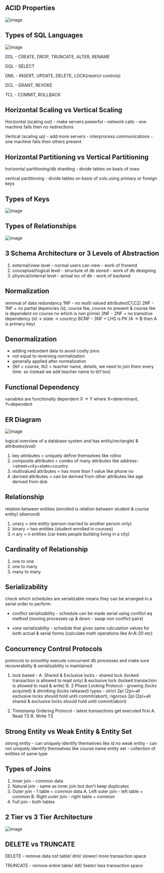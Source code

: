 ## ACID Properties

![image](https://user-images.githubusercontent.com/78029145/221472702-85640401-ca1f-4f14-8a32-f91f1ed62b2f.png)

## Types of SQL Languages

![image](https://user-images.githubusercontent.com/78029145/221472770-62cd64e0-79c5-4fe1-93f7-ec0ebfffc2f9.png)

DDL - CREATE, DROP, TRUNCATE, ALTER, RENAME

DQL - SELECT

DML - INSERT, UPDATE, DELETE, LOCK(restrict controls)

DCL - GRANT, REVOKE

TCL - COMMIT, ROLLBACK

## Horizontal Scaling vs Vertical Scaling

Horizontal (scaling out) - make servers powerful - network calls - one machine fails then no redirections

Vertical (scaling up) - add more servers - interprocess communications - one machine fails then others present

## Horizontal Partitioning vs Vertical Partitioning

horizontal partitioning/db sharding - divide tables on basis of rows

vertical partitioning - divide tables on basis of cols using primary or foreign keys

## Types of Keys

![image](https://user-images.githubusercontent.com/78029145/221472975-800fab66-8f87-42b3-bcbd-0830b244dc4a.png)

## Types of Relationships

![image](https://user-images.githubusercontent.com/78029145/221472999-34ce615f-2152-430b-bd29-d8976c9e7ccb.png)

## 3 Schema Architecture or 3 Levels of Abstraction

1. external/view level - normal users can view - work of fronend
2. conceptual/logical level - structure of db stored - work of db designing
3. physical/internal level - actual loc of db - work of backend

## Normalization 

removal of data redundancy 
1NF - no multi valued attributes(C1,C2)
2NF - 1NF + no partial depencies (id, course fee, course no present & course fee is dependent on course no which is non prime)
3NF - 2NF + no transitive dependency (id -> state -> country)
BCNF - 3NF + LHS is PK (A -> B then A is primary key)

## Denormalization 

- adding redundant data to avoid costly joins 
- not equal to reversing normalization 
- generally applied after normalization 
- (tb1 = course, tb2 = teacher name, details, we need to join them every time. so instead we add teacher name to tb1 too)

## Functional Dependency 

variables are functionally dependent
X -> Y where X=determinant, Y=dependent

## ER Diagram

![image](https://user-images.githubusercontent.com/78029145/221473490-4a5c2bb2-3275-4694-a038-cbb1c870ba02.png)

logical overview of a database system and has entity(rectangle) & attributes(oval)

1. key attributes = uniquely define themselves like rollno
2. composite attributes = combo of many attributes like address->street+city+state+country
3. multivalued attributes = has more than 1 value like phone no
4. derived attributes = can be derived from other attributes like age derived from dob

## Relationship 

relation between entities (enrolled is relation between student & course entity) (diamond)
1. unary = one entity (person married to another person only)
2. binary = two entities (student enrolled in courses)
3. n ary = n entities (car trees people building living in a city)

## Cardinality of Relationship

1. one to one
2. one to many
3. many to many

## Serializability 

check which schedules are serializable means they can be arranged in a serial order to perform

- conflict serializability - schedule can be made serial using conflict eq method (moving processes up & down - swap non conflict pairs)

- view serializability - schedule that gives same calculation values for both actual & serial forms (calculate math operations like A=A-20 etc)

## Concurrency Control Protocols 

protocols to smoothly execute concurrent db processes and make sure recoverability & serializability is maintained

1. lock based - 
A. Shared & Exclusive locks -
shared lock (locked transaction is allowed to read only) & exclusive     lock (locked transaction is allowed to read & write)
B. 2 Phase Locking Protocol -
growing (locks acquired) & shrinking (locks released)
types - strict 2pl (2pl+all exclusive locks should hold until commit/abort), rigorous 2pl (2pl+all shared & exclusive locks should hold until commit/abort)

2. Timestamp Ordering Protocol -
latest transactions get executed first
A. Read TS    B. Write TS

## Strong Entity vs Weak Entity & Entity Set

strong entity - can uniquely identify themselves like id no
weak entity - can not uniquely identify themselves like course name
entity set - collection of entities of same type

## Types of Joins

1. Inner join - common data 
2. Natural join - same as inner join but don't keep duplicates
3. Outer join - 1 table + common data
      A. Left outer join - left table + common
      B. Right outer join - right table + common
4. Full join - both tables


## 2 Tier vs 3 Tier Architecture

![image](https://user-images.githubusercontent.com/78029145/221476894-be1e0db9-dd7f-415b-8333-068572cd6f72.png)


## DELETE vs TRUNCATE

DELETE - remove data not table/ dml/ slower/ more transaction space

TRUNCATE - remove entire table/ ddl/ faster/ less transaction space




